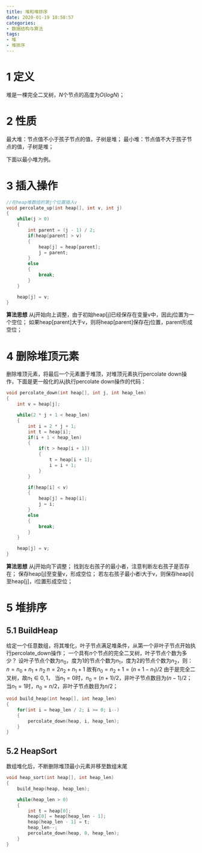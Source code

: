 ```yaml
---
title: 堆和堆排序
date: 2020-01-19 18:58:57
categories:
- 数据结构与算法
tags:
- 堆
- 堆排序
---
```


# 1 定义
堆是一棵完全二叉树，$N$个节点的高度为$O(logN)$；

# 2 性质
最大堆：节点值不小于孩子节点的值，子树是堆；
最小堆：节点值不大于孩子节点的值，子树是堆；

下面以最小堆为例。

# 3 插入操作
```cpp
//在heap堆数组的第j个位置插入v
void percolate_up(int heap[], int v, int j)
{
    while(j > 0)
    {
        int parent = (j - 1) / 2;
        if(heap[parent] > v)
        {
            heap[j] = heap[parent];
            j = parent;
        }
        else
        {
            break;
        }
    }

    heap[j] = v;
}
```
**算法思想**
从j开始向上调整，由于初始heap[j]已经保存在变量v中，因此j位置为一个空位；
如果heap[parent]大于v，则将heap[parent]保存在j位置，parent形成空位；

# 4 删除堆顶元素
删除堆顶元素，将最后一个元素置于堆顶，对堆顶元素执行percolate down操作，下面是更一般化的从j执行percolate down操作的代码：
```cpp
void percolate_down(int heap[], int j, int heap_len)
{
    int v = heap[j];

    while(2 * j + 1 < heap_len)
    {
        int i = 2 * j + 1;
        int t = heap[i];
        if(i + 1 < heap_len)
        {
            if(t > heap[i + 1])
            {
                t = heap[i + 1];
                i = i + 1;
            }
        }

        if(heap[i] < v)
        {
            heap[j] = heap[i];
            j = i;
        }
        else
        {
            break;
        }
    }

    heap[j] = v;
}
```
**算法思想**
从j开始向下调整；
找到左右孩子的最小者，注意判断左右孩子是否存在；
保存heap[j]至变量v，形成空位；
若左右孩子最小者i大于v，则保存heap[i]至heap[j]，i位置形成空位；

# 5 堆排序
## 5.1 BuildHeap
给定一个任意数组，将其堆化，叶子节点满足堆条件，从第一个非叶子节点开始执行percolate_down操作；
一个具有$n$个节点的完全二叉树，叶子节点个数为多少？
设叶子节点个数为$n_0$，度为1的节点个数为$n_1$，度为2的节点个数为$n_2$，则：
$n = n_0 + n_1 + n_2$
$n = 2n_2 + n_1 + 1$
故有$n_0 = n_2 + 1 = (n + 1 - n_1) / 2$
由于是完全二叉树，故$n_1 \in {0, 1}$，
当$n_1 = 0$时，$n_0 = (n + 1) / 2$，非叶子节点数目为$(n - 1) / 2$；
当$n_1 = 1$时，$n_0 = n / 2$，非叶子节点数目为$n / 2$；

```cpp
void build_heap(int heap[], int heap_len)
{
    for(int i = heap_len / 2; i >= 0; i--)
    {
        percolate_down(heap, i, heap_len);
    }
}
```

## 5.2 HeapSort
数组堆化后，不断删除堆顶最小元素并移至数组末尾
```cpp
void heap_sort(int heap[], int heap_len)
{
    build_heap(heap, heap_len);

    while(heap_len > 0)
    {
        int t = heap[0];
        heap[0] = heap[heap_len - 1];
        heap[heap_len - 1] = t;
        heap_len--;
        percolate_down(heap, 0, heap_len);
    }
}
```